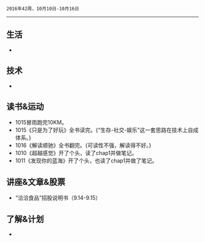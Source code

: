 	2016年42周，10月10日-10月16日
---
##  生活
+ 
##  技术
+ 

##  读书&运动
+ 1015冒雨跑完10KM。
+ 1015《只是为了好玩》全书读完。{“生存-社交-娱乐”这一套思路在技术上自成体系。}
+ 1016《解读顺驰》全书翻完。{可读性不强，解读得不好。}
+ 1010《超越感觉》开了个头，读了chap1并做笔记。
+ 1011《发现你的蓝海》开了个头，也读了chap1并做了笔记。

##  讲座&文章&股票
+ “洽洽食品”招股说明书（9.14-9.15）

##  了解&计划
+ 